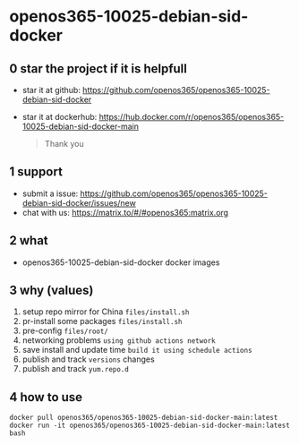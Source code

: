 # openos365-10025-debian-sid-docker

## 0 star the project if it is helpfull

* star it at github: https://github.com/openos365/openos365-10025-debian-sid-docker
* star it at dockerhub: https://hub.docker.com/r/openos365/openos365-10025-debian-sid-docker-main

  > Thank you

## 1 support

* submit a issue: https://github.com/openos365/openos365-10025-debian-sid-docker/issues/new
* chat with us: https://matrix.to/#/#openos365:matrix.org

## 2 what

* openos365-10025-debian-sid-docker docker images
  
## 3 why (values)

1. setup repo mirror for China `files/install.sh`
1. pr-install some packages `files/install.sh`
1. pre-config `files/root/`
1. networking problems `using github actions network`
1. save install and update time `build it using schedule actions`
1. publish and track `versions` changes
1. publish and track `yum.repo.d`

## 4 how to use

```
docker pull openos365/openos365-10025-debian-sid-docker-main:latest
docker run -it openos365/openos365-10025-debian-sid-docker-main:latest bash
```
